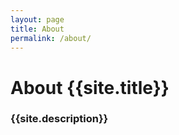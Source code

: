 ```yaml
---
layout: page
title: About
permalink: /about/
---
```


<body>
	<div class="container">
		<h1>About {{site.title}}</h1>
		<h3>{{site.description}}</h3>
	</div>
</body>